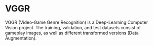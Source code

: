 # VGGR
VGGR (Video-Game Genre Recognition) is a Deep-Learning Computer Vision project. The training, validation, and test datasets consist of gameplay images, as well as different transformed versions (Data Augmentation).
